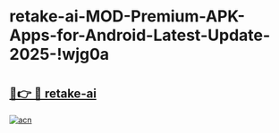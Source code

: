 # retake-ai-MOD-Premium-APK-Apps-for-Android-Latest-Update-2025-!wjg0a

# <h2><a href="https://sisrtl.esa.edu.pl?title=retake-ai&ref=wjg0a">🔗👉 🔴 retake-ai</a></h2>

[![acn](https://github.com/user-attachments/assets/0f9c940e-d8b0-45ae-aac7-cd30a18b3e1c)](https://sisrtl.esa.edu.pl?title=retake-ai&ref=wjg0a)

